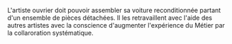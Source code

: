L'artiste ouvrier doit pouvoir assembler sa voiture reconditionnée partant d'un ensemble de pièces détachées. Il les retravaillent avec l'aide des autres artistes avec la conscience d'augmenter l'expérience du Métier par la collaroration systématique.
